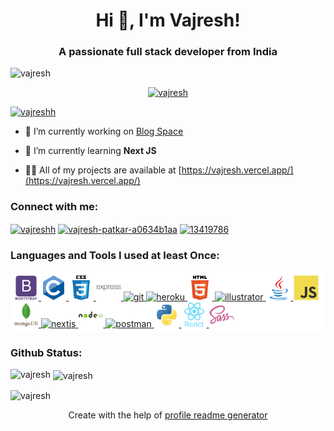 <h1 align="center">Hi 👋, I'm Vajresh!</h1>
<h3 align="center">A passionate full stack developer from India</h3>

<p align="left"> <img src="https://komarev.com/ghpvc/?username=vajresh&label=Profile%20views&color=0e75b6&style=flat" alt="vajresh" /> </p>

<p align="center"> <a href="https://github.com/ryo-ma/github-profile-trophy"><img src="https://github-profile-trophy.vercel.app/?username=vajresh&row=1&column=8" alt="vajresh" /></a> </p>

<p align="left"> <a href="https://twitter.com/vajreshh" target="blank"><img src="https://img.shields.io/twitter/follow/vajreshh?logo=twitter&style=for-the-badge" alt="vajreshh" /></a> </p>

- 🔭 I’m currently working on [Blog Space](https://github.com/VAJRESH/Blog-Space)

- 🌱 I’m currently learning **Next JS**

- 👨‍💻 All of my projects are available at [https://vajresh.vercel.app/](https://vajresh.vercel.app/)

<h3 align="left">Connect with me:</h3>
<p align="left">
<a href="https://twitter.com/vajreshh" target="blank"><img align="center" src="https://raw.githubusercontent.com/rahuldkjain/github-profile-readme-generator/master/src/images/icons/Social/twitter.svg" alt="vajreshh" height="30" width="40" /></a>
<a href="https://linkedin.com/in/vajresh-patkar-a0634b1aa" target="blank"><img align="center" src="https://raw.githubusercontent.com/rahuldkjain/github-profile-readme-generator/master/src/images/icons/Social/linked-in-alt.svg" alt="vajresh-patkar-a0634b1aa" height="30" width="40" /></a>
<a href="https://stackoverflow.com/users/13419786" target="blank"><img align="center" src="https://raw.githubusercontent.com/rahuldkjain/github-profile-readme-generator/master/src/images/icons/Social/stack-overflow.svg" alt="13419786" height="30" width="40" /></a>
</p>

<h3 align="left">Languages and Tools I used at least Once:</h3>
<p align="left" style='background: #fff;border-radius:5px;padding: 5px'> <a href="https://getbootstrap.com" target="_blank"> <img src="https://raw.githubusercontent.com/devicons/devicon/master/icons/bootstrap/bootstrap-plain-wordmark.svg" alt="bootstrap" width="40" height="40"/> </a> <a href="https://www.cprogramming.com/" target="_blank"> <img src="https://raw.githubusercontent.com/devicons/devicon/master/icons/c/c-original.svg" alt="c" width="40" height="40"/> </a> <a href="https://www.w3schools.com/css/" target="_blank"> <img src="https://raw.githubusercontent.com/devicons/devicon/master/icons/css3/css3-original-wordmark.svg" alt="css3" width="40" height="40"/> </a> <a href="https://expressjs.com" target="_blank"> <img src="https://raw.githubusercontent.com/devicons/devicon/master/icons/express/express-original-wordmark.svg" alt="express" width="40" height="40"/> </a> <a href="https://git-scm.com/" target="_blank"> <img src="https://www.vectorlogo.zone/logos/git-scm/git-scm-icon.svg" alt="git" width="40" height="40"/> </a> <a href="https://heroku.com" target="_blank"> <img src="https://www.vectorlogo.zone/logos/heroku/heroku-icon.svg" alt="heroku" width="40" height="40"/> </a> <a href="https://www.w3.org/html/" target="_blank"> <img src="https://raw.githubusercontent.com/devicons/devicon/master/icons/html5/html5-original-wordmark.svg" alt="html5" width="40" height="40"/> </a> <a href="https://www.adobe.com/in/products/illustrator.html" target="_blank"> <img src="https://www.vectorlogo.zone/logos/adobe_illustrator/adobe_illustrator-icon.svg" alt="illustrator" width="40" height="40"/> </a> <a href="https://www.java.com" target="_blank"> <img src="https://raw.githubusercontent.com/devicons/devicon/master/icons/java/java-original.svg" alt="java" width="40" height="40"/> </a> <a href="https://developer.mozilla.org/en-US/docs/Web/JavaScript" target="_blank"> <img src="https://raw.githubusercontent.com/devicons/devicon/master/icons/javascript/javascript-original.svg" alt="javascript" width="40" height="40"/> </a> <a href="https://www.mongodb.com/" target="_blank"> <img src="https://raw.githubusercontent.com/devicons/devicon/master/icons/mongodb/mongodb-original-wordmark.svg" alt="mongodb" width="40" height="40"/> </a> <a href="https://nextjs.org/" target="_blank"> <img src="https://cdn.worldvectorlogo.com/logos/nextjs-3.svg" alt="nextjs" width="40" height="40"/> </a> <a href="https://nodejs.org" target="_blank"> <img src="https://raw.githubusercontent.com/devicons/devicon/master/icons/nodejs/nodejs-original-wordmark.svg" alt="nodejs" width="40" height="40"/> </a> <a href="https://postman.com" target="_blank"> <img src="https://www.vectorlogo.zone/logos/getpostman/getpostman-icon.svg" alt="postman" width="40" height="40"/> </a> <a href="https://www.python.org" target="_blank"> <img src="https://raw.githubusercontent.com/devicons/devicon/master/icons/python/python-original.svg" alt="python" width="40" height="40"/> </a> <a href="https://reactjs.org/" target="_blank"> <img src="https://raw.githubusercontent.com/devicons/devicon/master/icons/react/react-original-wordmark.svg" alt="react" width="40" height="40"/> </a> <a href="https://sass-lang.com" target="_blank"> <img src="https://raw.githubusercontent.com/devicons/devicon/master/icons/sass/sass-original.svg" alt="sass" width="40" height="40"/> </a> </p>

<h3 align="left">Github Status:</h3>
<p><img align="left" src="https://github-readme-stats.vercel.app/api/top-langs?username=vajresh&show_icons=true&locale=en&layout=compact" alt="vajresh" /></p>

<p>&nbsp;<img align="center" src="https://github-readme-stats.vercel.app/api?username=vajresh&show_icons=true&locale=en" alt="vajresh" /></p>

<p><img align="center" src="https://github-readme-streak-stats.herokuapp.com/?user=vajresh&" alt="vajresh" /></p>

<p align='center'>Create with the help of <a href='https://rahuldkjain.github.io/gh-profile-readme-generator/' alt=''>profile readme generator</a></p>

